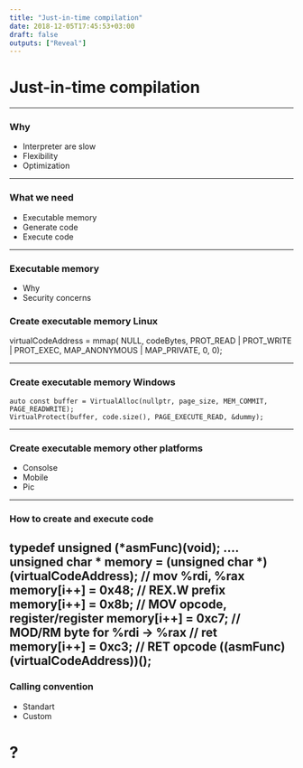 ```yaml
---
title: "Just-in-time compilation"
date: 2018-12-05T17:45:53+03:00
draft: false
outputs: ["Reveal"]
---
```

# Just-in-time compilation

---

### Why

- Interpreter are slow
- Flexibility
- Optimization

---

### What we need

- Executable memory
- Generate code
- Execute code

---

### Executable memory
- Why
- Security concerns

### Create executable memory Linux

virtualCodeAddress = mmap(
       NULL,
       codeBytes,
       PROT_READ | PROT_WRITE | PROT_EXEC,
       MAP_ANONYMOUS | MAP_PRIVATE,
       0,
       0);

---
### Create executable memory Windows

    auto const buffer = VirtualAlloc(nullptr, page_size, MEM_COMMIT, PAGE_READWRITE);
    VirtualProtect(buffer, code.size(), PAGE_EXECUTE_READ, &dummy);

---
### Create executable memory other platforms

- Consolse
- Mobile
- Pic

---

### How to create and execute code
   typedef unsigned (*asmFunc)(void);
   ....
   unsigned char * memory = (unsigned char *) (virtualCodeAddress);
   // mov %rdi, %rax
   memory[i++] = 0x48;           // REX.W prefix
   memory[i++] = 0x8b;           // MOV opcode, register/register
   memory[i++] = 0xc7;           // MOD/RM byte for %rdi -> %rax
   // ret
   memory[i++] = 0xc3;           // RET opcode
   ((asmFunc) (virtualCodeAddress))();
---

### Calling convention

- Standart
- Custom

# ?
